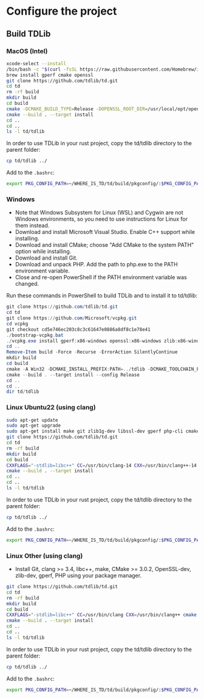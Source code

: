 # Configure the project

## Build TDLib

### MacOS (Intel)

```bash
xcode-select --install
/bin/bash -c "$(curl -fsSL https://raw.githubusercontent.com/Homebrew/install/HEAD/install.sh)"
brew install gperf cmake openssl
git clone https://github.com/tdlib/td.git
cd td
rm -rf build
mkdir build
cd build
cmake -DCMAKE_BUILD_TYPE=Release -DOPENSSL_ROOT_DIR=/usr/local/opt/openssl/ -DCMAKE_INSTALL_PREFIX:PATH=../tdlib ..
cmake --build . --target install
cd ..
cd ..
ls -l td/tdlib
```

In order to use TDLib in your rust project, copy the td/tdlib directory to the parent folder:
```bash
cp td/tdlib ../
```

Add to the `.bashrc`:
```bash
export PKG_CONFIG_PATH=~/WHERE_IS_TD/td/build/pkgconfig/:$PKG_CONFIG_PATH
```

### Windows

- Note that Windows Subsystem for Linux (WSL) and Cygwin are not Windows environments, so you need to use instructions for Linux for them instead.
- Download and install Microsoft Visual Studio. Enable C++ support while installing.
- Download and install CMake; choose "Add CMake to the system PATH" option while installing.
- Download and install Git.
- Download and unpack PHP. Add the path to php.exe to the PATH environment variable.
- Close and re-open PowerShell if the PATH environment variable was changed.

Run these commands in PowerShell to build TDLib and to install it to td/tdlib:
```powershell
git clone https://github.com/tdlib/td.git
cd td
git clone https://github.com/Microsoft/vcpkg.git
cd vcpkg
git checkout cd5e746ec203c8c3c61647e0886a8df8c1e78e41
./bootstrap-vcpkg.bat
./vcpkg.exe install gperf:x86-windows openssl:x86-windows zlib:x86-windows
cd ..
Remove-Item build -Force -Recurse -ErrorAction SilentlyContinue
mkdir build
cd build
cmake -A Win32 -DCMAKE_INSTALL_PREFIX:PATH=../tdlib -DCMAKE_TOOLCHAIN_FILE:FILEPATH=../vcpkg/scripts/buildsystems/vcpkg.cmake ..
cmake --build . --target install --config Release
cd ..
cd ..
dir td/tdlib
```

### Linux Ubuntu22 (using clang)

```bash
sudo apt-get update
sudo apt-get upgrade
sudo apt-get install make git zlib1g-dev libssl-dev gperf php-cli cmake clang-14 libc++-dev libc++abi-dev
git clone https://github.com/tdlib/td.git
cd td
rm -rf build
mkdir build
cd build
CXXFLAGS="-stdlib=libc++" CC=/usr/bin/clang-14 CXX=/usr/bin/clang++-14 cmake -DCMAKE_BUILD_TYPE=Release -DCMAKE_INSTALL_PREFIX:PATH=../tdlib ..
cmake --build . --target install
cd ..
cd ..
ls -l td/tdlib
```

In order to use TDLib in your rust project, copy the td/tdlib directory to the parent folder:
```bash
cp td/tdlib ../
```

Add to the `.bashrc`:
```bash
export PKG_CONFIG_PATH=~/WHERE_IS_TD/td/build/pkgconfig/:$PKG_CONFIG_PATH
```

### Linux Other (using clang)

- Install Git, clang >= 3.4, libc++, make, CMake >= 3.0.2, OpenSSL-dev, zlib-dev, gperf, PHP using your package manager.

```bash
git clone https://github.com/tdlib/td.git
cd td
rm -rf build
mkdir build
cd build
CXXFLAGS="-stdlib=libc++" CC=/usr/bin/clang CXX=/usr/bin/clang++ cmake -DCMAKE_BUILD_TYPE=Release -DCMAKE_INSTALL_PREFIX:PATH=../tdlib ..
cmake --build . --target install
cd ..
cd ..
ls -l td/tdlib
```

In order to use TDLib in your rust project, copy the td/tdlib directory to the parent folder:
```bash
cp td/tdlib ../
```

Add to the `.bashrc`:
```bash
export PKG_CONFIG_PATH=~/WHERE_IS_TD/td/build/pkgconfig/:$PKG_CONFIG_PATH
```

